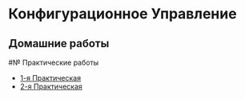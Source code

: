 # Конфигурационное Управление

## Домашние работы

#№ Практические работы

- [1-я Практическая](https://github.com/teqnot/config-management/blob/main/pract1.md)
- [2-я Практическая](https://github.com/teqnot/config-management/blob/main/pract2.md)
